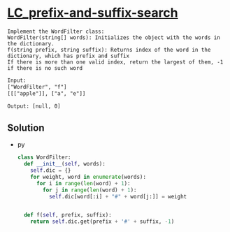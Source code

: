 # [LC_prefix-and-suffix-search](https://leetcode.com/problems/prefix-and-suffix-search)

```en
Implement the WordFilter class:
WordFilter(string[] words): Initializes the object with the words in the dictionary.
f(string prefix, string suffix): Returns index of the word in the dictionary, which has prefix and suffix
If there is more than one valid index, return the largest of them, -1 if there is no such word
```

```txt
Input:
["WordFilter", "f"]
[[["apple"]], ["a", "e"]]

Output: [null, 0]
```

## Solution

* py

  ```py
  class WordFilter:
    def __init__(self, words):
      self.dic = {}
      for weight, word in enumerate(words):
        for i in range(len(word) + 1):
          for j in range(len(word) + 1):
            self.dic[word[:i] + "#" + word[j:]] = weight


    def f(self, prefix, suffix):
      return self.dic.get(prefix + '#' + suffix, -1)
  ```
